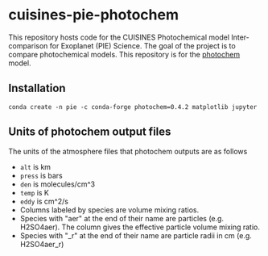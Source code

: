 # cuisines-pie-photochem

This repository hosts code for the CUISINES Photochemical model Inter-comparison for Exoplanet (PIE) Science. The goal of the project is to compare photochemical models. This repository is for the [photochem](https://github.com/Nicholaswogan/photochem) model.

## Installation

```
conda create -n pie -c conda-forge photochem=0.4.2 matplotlib jupyter
```

## Units of photochem output files

The units of the atmosphere files that photochem outputs are as follows
- `alt` is km
- `press` is bars
- `den` is molecules/cm^3
- `temp` is K
- `eddy` is cm^2/s
- Columns labeled by species are volume mixing ratios.
- Species with "aer" at the end of their name are particles (e.g. H2SO4aer). The column gives the effective particle volume mixing ratio.
- Species with "_r" at the end of their name are particle radii in cm (e.g. H2SO4aer_r)